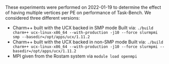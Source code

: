 These experiments were performed on 2022-01-19 to determine the effect of having multiple vertices per PE on performance of Task-Bench. We considered three different versions: 
- Charm++ built with the UCX backed in SMP mode
  Built via: ```./build charm++ ucx-linux-x86_64 --with-production -j10 --force slurmpmi smp --basedir=/opt/apps/ucx/1.11.2```
- Charm++ built with the UCX backed in non-SMP mode
  Built via: ```./build charm++ ucx-linux-x86_64 --with-production -j10 --force slurmpmi --basedir=/opt/apps/ucx/1.11.2```
- MPI given from the Rostam system via ```module load openmpi```

